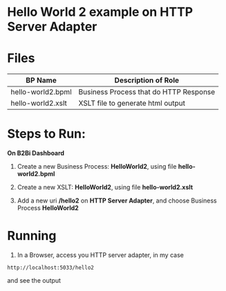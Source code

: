 # Hello World 2 example on  HTTP Server Adapter


# Files

| BP Name                         |            Description of Role                                          |
|---------------------------------|-------------------------------------------------------------------------|
| hello-world2.bpml               | Business Process that do HTTP Response |
| hello-world2.xslt               | XSLT file to generate html output |


# Steps to Run:


**On B2Bi Dashboard**


1) Create a new Business Process: **HelloWorld2**, using file **hello-world2.bpml** 

2) Create a new XSLT: **HelloWorld2**, using file **hello-world2.xslt** 

3) Add a new uri **/hello2** on **HTTP Server Adapter**, and choose Business Process  **HelloWorld2**


# Running

1) In a Browser, access you HTTP server adapter, in my case

```
http://localhost:5033/hello2
```

and see the output